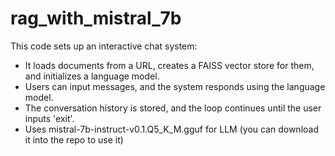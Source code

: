 # rag_with_mistral_7b

This code sets up an interactive chat system:
- It loads documents from a URL, creates a FAISS vector store for them, and initializes a language model.
- Users can input messages, and the system responds using the language model.
- The conversation history is stored, and the loop continues until the user inputs 'exit'.
- Uses mistral-7b-instruct-v0.1.Q5_K_M.gguf for LLM (you can download it into the repo to use it)